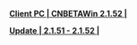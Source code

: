 **[Client PC | CNBETAWin 2.1.52 |  ](https://autopatchcn.bhsr.com/client/beta/20240329120152_oWX4KYI7n7BjDkbn/StarRail_2.1.52.zip)**

**[Update | 2.1.51 - 2.1.52 | ](https://autopatchcn.bhsr.com/client/beta/update/hkrpg_cn/57/game_2.1.51_2.1.52_diff_9Mu5YsGOvgQmDSwd.zip)** 

